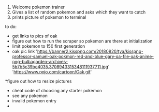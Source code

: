 1. Welcome pokemon trainer
2. Gives a list of random pokemon and asks which they want to catch
3. prints picture of pokemon to terminal

to do:
* get links to pics of oak
* figure out how to run the scraper so pokemon are there at initialization
* limit pokemon to 150 first generation
* oak pic link 'https://banner2.kisspng.com/20180820/tya/kisspng-professor-samuel-oak-pokmon-red-and-blue-gary-oa-file-oak-anime-png-bulbagarden-archives-5b7b5c39bc4035.3708943315348111937711.jpg'
'https://www.pojo.com/cartoon/Oak.gif'

*figure out how to resize pictures

* cheat code of choosing any starter pokemon
* see any pokemon
* invalid pokemon entry
* 
